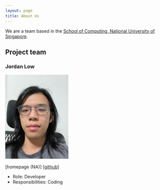 ```yaml
---
layout: page
title: About Us
---
```


We are a team based in the [School of Computing, National University of Singapore](https://www.comp.nus.edu.sg).

## Project team

### Jordan Low

<img src="images/jordanlow.png" width="200px">

[homepage (NA)]
[[github](https://github.com/jordanlow)]

* Role: Developer
* Responsibilities: Coding
